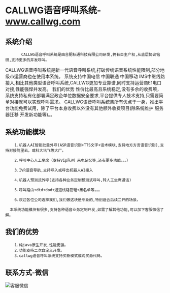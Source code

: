 # CALLWG语音呼叫系统-www.callwg.com

## 系统介绍

           CALLWG语音呼叫系统是由合肥标通科技有限公司研发,拥有自主产权,从底层协议钻研,支持更多的并发呼叫。

CALLWG语音呼叫系统是新一代语音呼叫系统,打破传统语音系统性能限制,部分地级市运营商也在使用本系统。 系统支持中国电信 中国联通 中国移动 IMS中继线路接入,相比其他类型语音呼叫系统,CALLWG更加专业靠谱,同时支持运营商E1电口对接,性能强悍并发高。
我们的优势 性价比最高且系统稳定,没有多余的收费项，系统支持私有化部署满足政企单位数据安全要求,平台提供专人技术支持,只需要简单对接就可以实现呼叫需求。
CALLWG语音呼叫系统集所有优点于一身，推出平台功能免费试用，除了平台本身收费以外没有其他额外收费项目(除系统维护 服务器迁移 开发新功能等)。。

## 系统功能模块

        1.机器人AI智能批量外呼(ASR语音识别+TTS文字+话术模块,支持地方方言语音识别),支持对接阿里云，或科大讯飞等大厂。
    
        2.呼叫中心人工坐席（支持Vip队列 来电记忆等,还有更多功能。。。）
    
        3.IVR语音导航,支持呼入或呼出机器人AI接入
        
        4.机器人预测式外呼(支持各种业务定制预测式呼叫,转人工坐席通话)
        
        5.呼叫路由+dtd+dod+通道线路管理+黑名单等。。。

        6.欢迎各位公司选择我们,我们做这块是专业的,特别适合后续二开的场景。
       
      本系统功能模块有很多,支持各种语音业务定制开发,如需了解其他功能,可以加下客服微信了解。

## 我们的优势
        1.纯java原生开发,性能更强。
        2.功能支持二次自定义开发。
        3.callwg语音呼叫系统支持买断模式或购买源代码。
      
## 联系方式-微信

![客服微信](https://www.smswg.com/templets/smsgw/images/ma.png)
